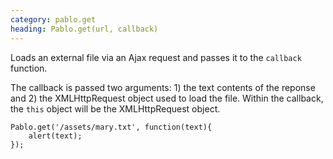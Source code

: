 ```yaml
--- 
category: pablo.get
heading: Pablo.get(url, callback)
---
```


Loads an external file via an Ajax request and passes it to the `callback` function.

The callback is passed two arguments: 1) the text contents of the reponse and 2) the XMLHttpRequest object used to load the file. Within the callback, the `this` object will be the XMLHttpRequest object.

    Pablo.get('/assets/mary.txt', function(text){
        alert(text);
    });
